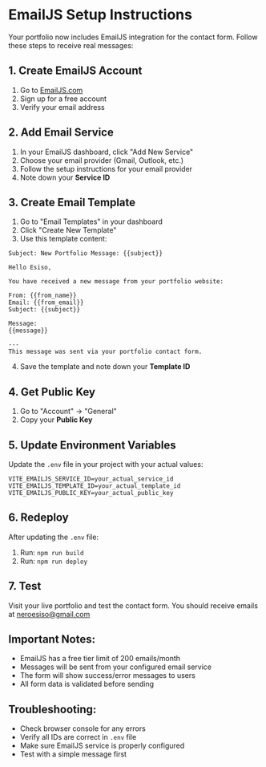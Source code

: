 # EmailJS Setup Instructions

Your portfolio now includes EmailJS integration for the contact form. Follow these steps to receive real messages:

## 1. Create EmailJS Account
1. Go to [EmailJS.com](https://www.emailjs.com/)
2. Sign up for a free account
3. Verify your email address

## 2. Add Email Service
1. In your EmailJS dashboard, click "Add New Service"
2. Choose your email provider (Gmail, Outlook, etc.)
3. Follow the setup instructions for your email provider
4. Note down your **Service ID**

## 3. Create Email Template
1. Go to "Email Templates" in your dashboard
2. Click "Create New Template"
3. Use this template content:

```
Subject: New Portfolio Message: {{subject}}

Hello Esiso,

You have received a new message from your portfolio website:

From: {{from_name}}
Email: {{from_email}}
Subject: {{subject}}

Message:
{{message}}

---
This message was sent via your portfolio contact form.
```

4. Save the template and note down your **Template ID**

## 4. Get Public Key
1. Go to "Account" → "General"
2. Copy your **Public Key**

## 5. Update Environment Variables
Update the `.env` file in your project with your actual values:

```
VITE_EMAILJS_SERVICE_ID=your_actual_service_id
VITE_EMAILJS_TEMPLATE_ID=your_actual_template_id  
VITE_EMAILJS_PUBLIC_KEY=your_actual_public_key
```

## 6. Redeploy
After updating the `.env` file:
1. Run: `npm run build`
2. Run: `npm run deploy`

## 7. Test
Visit your live portfolio and test the contact form. You should receive emails at neroesiso@gmail.com

## Important Notes:
- EmailJS has a free tier limit of 200 emails/month
- Messages will be sent from your configured email service
- The form will show success/error messages to users
- All form data is validated before sending

## Troubleshooting:
- Check browser console for any errors
- Verify all IDs are correct in `.env` file
- Make sure EmailJS service is properly configured
- Test with a simple message first

